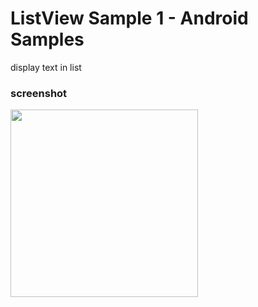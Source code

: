 ListView Sample 1 - Android Samples
===============

display text in list <br/>

### screenshot <br/>
<image src="https://raw.githubusercontent.com/ohwada/Android_Samples/master/ListViewtSample1/screenshot/screenshot_list_view.png" width="300" /><br/>
